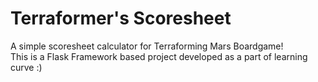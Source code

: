 # Terraformer's Scoresheet

A simple scoresheet calculator for Terraforming Mars Boardgame!</br>
This is a Flask Framework based project developed as a part of learning curve :)
